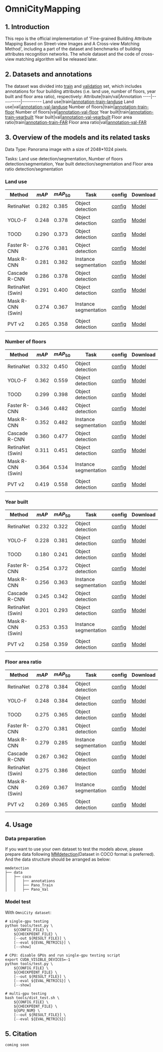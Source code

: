 # OmniCityMapping

## 1. Introduction
This repo is the official implementation of 'Fine-grained Building Attribute Mapping Based on Street-view Images and A Cross-view Matching Method', including a part of the dataset and benchmarks of building attributes recognition networks. The whole dataset and the code of cross-view matching algorithm will be released later.

## 2. Datasets and annotations
The dataset was divided into [train](https://drive.google.com/file/d/1yiGiDs0U1z8eRyiTAh1lqXOThHjZ0-Jm/view) and [validation](https://drive.google.com/file/d/1Yu_P-gDxtdSRWyKoWBmlQ4PBRhYftf4g/view) set, which includes annotations for four building attributes (i.e. land use, number of floors, year built and floor area ratio), respectively:
Attribute|train/val|Annotation
----|----------|----------
Land use|train|[annotation-train-landuse](https://drive.google.com/file/d/1zvNJQb49_9K1TaUN9Nyj2XDFAaSZiSVG/view?usp=drive_link)
Land use|val|[annotation-val-landuse](https://drive.google.com/file/d/18DiqsXreeIGPnxuWxRI_rgorCbWTz5eP/view?usp=drive_link)
Number of floors|train|[annotation-train-floor](https://drive.google.com/file/d/1yghMHSQLHbRDmt7dm_cuZrSizF1dQUA9/view?usp=drive_link)
Number of floors|val|[annotation-val-floor](https://drive.google.com/file/d/1eMeh6-7rJZDESNduLm4JuZ5ES-V6Ms6y/view?usp=drive_link)
Year built|train|[annotation-train-yearbuilt](https://drive.google.com/file/d/1_bHDoW-VIiu0r5u7U4_Au6oZ-EHGpf6x/view?usp=drive_link)
Year built|val|[annotation-val-yearbuilt](https://drive.google.com/file/d/15vymdWt0udaL5th_w48uyUDMl4LK_tAe/view?usp=drive_link)
Floor area ratio|train|[annotation-train-FAR](https://drive.google.com/file/d/1iDOsWjP8akIFsqQFziX2_xLqsOINTfO6/view?usp=drive_link)
Floor area ratio|val|[annotation-val-FAR](https://drive.google.com/file/d/11cg8Bkrg_EZTE83fLMEswA1L3FwuLGK4/view?usp=drive_link)

## 3. Overview of the models and its related tasks
Data Type: Panorama image with a size of 2048*1024 pixels.

Tasks: Land use detection/segmentation, Number of floors detection/segmentation, Year built detection/segmentation and Floor area ratio detection/segmentation
### Land use
Method | $mAP$ | $mAP_{50}$ | Task | config | Download
-------|-------|-------|---------|-----|--------|
RetinaNet|0.282|0.385|Object detection|[config](https://drive.google.com/file/d/1-aTuv7P74OnYz6n8GkPB6YRGH7wO_DL5/view?usp=drive_link)|[Model](https://drive.google.com/file/d/1bEawj0DnnybtIjBvYGJrxTRJj7KnRUmI/view?usp=drive_link)
YOLO-F|0.248|0.378|Object detection|[config](https://drive.google.com/file/d/16WC3gBb5b1iiQTfpB2poCXLIMV18w5Xg/view?usp=drive_link)|[Model](https://drive.google.com/file/d/17b5Cidv9zpaQlbXVV96HOPHAKgmeXNa1/view?usp=drive_link)
TOOD|0.290|0.373|Object detection|[config](https://drive.google.com/file/d/1V5SUgsuCVwiHVG1ymmPEQRpI8gchP5Wq/view?usp=drive_link)|[Model](https://drive.google.com/file/d/1rkCywjZHx82y6-b6-VYN1YPcQxeR8j5-/view?usp=drive_link)
Faster R-CNN|0.276|0.381|Object detection|[config](https://drive.google.com/file/d/1Rs6BCMORSZqylZM5L-rirVceOdF1Ge62/view?usp=drive_link)|[Model](https://drive.google.com/file/d/1fPil4bVvVsIyuj-T8ggdl7qK7lGlSkuZ/view?usp=drive_link)
Mask R-CNN|0.281|0.382|Instance segmentation|[config](https://drive.google.com/file/d/1TxB1HTQ2sSh4t5U9Rvg3KNLi-cpV17a-/view?usp=drive_link)|[Model](https://drive.google.com/file/d/19Amz7cyStSpxzEaUWuTuYNoxtXv85xa5/view?usp=drive_link)
Cascade R-CNN|0.286|0.378|Object detection|[config](https://drive.google.com/file/d/1zsnXQ-khDBk0-lIDmzjdYLZC9UfeXLQZ/view?usp=drive_link)|[Model](https://drive.google.com/file/d/1IjQQKSpBBa5xDPVs3Q8jr8Do-gH14Eh5/view?usp=drive_link)
RetinaNet (Swin)|0.291|0.400|Object detection|[config](https://drive.google.com/file/d/19afFchNwLvozrFRg6gIK1rOOwA6ovorQ/view?usp=drive_link)|[Model](https://drive.google.com/file/d/1YfByTDi2lFdvzKtUUpK9OyWV0XqurxT2/view?usp=drive_link)
Mask R-CNN (Swin)|0.274|0.367|Instance segmentation|[config](https://drive.google.com/file/d/19afFchNwLvozrFRg6gIK1rOOwA6ovorQ/view?usp=drive_link)|[Model](https://drive.google.com/file/d/1YfByTDi2lFdvzKtUUpK9OyWV0XqurxT2/view?usp=drive_link)
PVT v2|0.265|0.358|Object detection|[config](https://drive.google.com/file/d/1aQZ839DHMuOmD1EpKOM9G-2rzvqo8zgF/view?usp=drive_link)|[Model](https://drive.google.com/file/d/1lE7Qp44Muggs62WIpy5qmPuHuRvajQKu/view?usp=drive_link)

### Number of floors
Method | $mAP$ | $mAP_{50}$ | Task | config | Download
-------|-------|-------|---------|-----|--------|
RetinaNet|0.332|0.450|Object detection|[config](https://drive.google.com/file/d/1kyeQ8aycCVE4ussNVEbhEt_MwZE0K60P/view?usp=drive_link)|[Model](https://drive.google.com/file/d/1noOvRZnKhJFALpdjDQm4Xn_D6iK1Zvct/view?usp=drive_link)
YOLO-F|0.362|0.559|Object detection|[config](https://drive.google.com/file/d/1iAMLcE2XPzaRWdh_iBq893WnqpG1Px9N/view?usp=drive_link)|[Model](https://drive.google.com/file/d/19mLanzOpOjAv4K0vN29MvVZwWKezrGyr/view?usp=drive_link)
TOOD|0.299|0.398|Object detection|[config](https://drive.google.com/file/d/1F28PrPt67HBMPUCPqqPLCnQ-I-tnLGgO/view?usp=drive_link)|[Model](https://drive.google.com/file/d/1CiRxPsVLqX8NRIHW3O6GIAEon60ieBPI/view?usp=drive_link)
Faster R-CNN|0.346|0.482|Object detection|[config](https://drive.google.com/file/d/1bux3gU6thiW9FOWZCtGDJfHIvggUwUjq/view?usp=drive_link)|[Model](https://drive.google.com/file/d/1eb0XGwXQSanvnqODDB3oWTGHWjYjRoLa/view?usp=drive_link)
Mask R-CNN|0.352|0.482|Instance segmentation|[config](https://drive.google.com/file/d/1Ju7yA1OlJ5UBAB87KVOS2_cBZJE_kRTi/view?usp=drive_link)|[Model](https://drive.google.com/file/d/1jShls2-RkIA8rnk9CCyV3TYWJTsh1_7C/view?usp=drive_link)
Cascade R-CNN|0.360|0.477|Object detection|[config](https://drive.google.com/file/d/13OUcV3vBNvmYY3AdG6auKyZPMSSbERvG/view?usp=drive_link)|[Model](https://drive.google.com/file/d/1gq_5lOduqEHh7bVeOTGuJIv1hxhupihD/view?usp=drive_link)
RetinaNet (Swin)|0.311|0.451|Object detection|[config](https://drive.google.com/file/d/1I0JFGF1c41CfsfL3iJhsxzaXRbqLJGQB/view?usp=drive_link)|[Model](https://drive.google.com/file/d/1aGCy6I-V3Flhnbsr4BDWPICkgThKSE-D/view?usp=drive_link)
Mask R-CNN (Swin)|0.364|0.534|Instance segmentation|[config](https://drive.google.com/file/d/15TyGcLEkcV5LYeCPlFXXUPRh3MzFBXKy/view?usp=drive_link)|[Model](https://drive.google.com/file/d/1oz_-0qJEonqwdtuahQoSECWMXmTxTb1u/view?usp=drive_link)
PVT v2|0.419|0.558|Object detection|[config](https://drive.google.com/file/d/18J7za6ood9XZrhqdCP_vhD6506sYXP60/view?usp=drive_link)|[Model](https://drive.google.com/file/d/1cCBQdRH1McPh7aGmRvx9zkUMR-qGOzfN/view?usp=drive_link)

### Year built
Method | $mAP$ | $mAP_{50}$ | Task | config | Download
-------|-------|-------|---------|-----|--------|
RetinaNet|0.232|0.322|Object detection|[config](https://drive.google.com/file/d/10BH2DF7A7eulf6WEoYgcEWLhwBrH0ukJ/view?usp=drive_link)|[Model](https://drive.google.com/file/d/1YcJD34zJuesv-xcDhlTcuYAnZid8Jecq/view?usp=drive_link)
YOLO-F|0.228|0.381|Object detection|[config](https://drive.google.com/file/d/1klTvgHDOoCzyJ6nIMt7ZoO-gYbBnQv5n/view?usp=drive_link)|[Model](https://drive.google.com/file/d/1quC5rJ0OJE7jAXQjXe8zjw9SIktzC6N_/view?usp=sharing)
TOOD|0.180|0.241|Object detection|[config](https://drive.google.com/file/d/1OkvksiNSIzR1-DxB5gFCCxVZVeLNVngI/view?usp=drive_link)|[Model](https://drive.google.com/file/d/15oO_97KMYQgd_KdRF344wD_WlO0P50fb/view?usp=sharing)
Faster R-CNN|0.254|0.372|Object detection|[config](https://drive.google.com/file/d/12B-3xSNfWKbYSjUwZ1gb5F-ms0Eedwzx/view?usp=drive_link)|[Model](https://drive.google.com/file/d/1NR1A2FIYlAQ8alVV9eG4qgdMzTl8QG1h/view?usp=sharing)
Mask R-CNN|0.256|0.363|Instance segmentation|[config](https://drive.google.com/file/d/1XMcnlOrUo8kgTUnKVOesNU-5WrVVWji-/view?usp=drive_link)|[Model](https://drive.google.com/file/d/1dK7daaIg-b7Gj33QFbTMvcIa9AvYG_N2/view?usp=sharing)
Cascade R-CNN|0.245|0.342|Object detection|[config](https://drive.google.com/file/d/14QHQeqEx3sY-e3vaH72-pPcuFcYT2Whk/view?usp=drive_link)|[Model](https://drive.google.com/file/d/1oQp0iNknWCU7Ie_9vruRhX3iVYVV7YQi/view?usp=sharing)
RetinaNet (Swin)|0.201|0.293|Object detection|[config](https://drive.google.com/file/d/1s0fnQuHdiMFhADBPQ4tP5lFnTSEOtitW/view?usp=drive_link)|[Model](https://drive.google.com/file/d/1FA1OvobR-DqpJDSS7ofrV-WNZV_noGx_/view?usp=sharing)
Mask R-CNN (Swin)|0.253|0.353|Instance segmentation|[config](https://drive.google.com/file/d/134v1xpf785uPdCL7aM45aCMNY0M0TF9O/view?usp=drive_link)|[Model](https://drive.google.com/file/d/1n3ZqVzIptA-Z4cfTm64n8k-D-yh4n1Sc/view?usp=sharing)
PVT v2|0.258|0.359|Object detection|[config](https://drive.google.com/file/d/1_HPrHkGrXcRjdxdR9XYlnvjMhgq98Vog/view?usp=drive_link)|[Model](https://drive.google.com/file/d/1Z7Z8Z4tZmlqvOPM0iL05iq5knxAzCkQF/view?usp=sharing)

### Floor area ratio
Method | $mAP$ | $mAP_{50}$ | Task | config | Download
-------|-------|-------|---------|-----|--------|
RetinaNet|0.278|0.384|Object detection|[config](https://drive.google.com/file/d/1382VDyEQtaXMAkKBxaK6RkoMtI9eTA_g/view?usp=drive_link)|[Model](https://drive.google.com/file/d/1DA2pgY-0z4AyXJZP5bSpuh8mEv9xKkLA/view?usp=sharing)
YOLO-F|0.248|0.384|Object detection|[config](https://drive.google.com/file/d/1TALAIUDh3l8CqKCdXUd4vCEIUW-ZlBnI/view?usp=drive_link)|[Model](https://drive.google.com/file/d/1uE4Vne_MLjpQ84hSEz7q6RYsmG6t3sZm/view?usp=sharing)
TOOD|0.275|0.365|Object detection|[config](https://drive.google.com/file/d/1pCr-myStZ7y7nuYX57mSPhwaMgqvGa_v/view?usp=drive_link)|[Model](https://drive.google.com/file/d/1YjK8cFLy7mfWdswcKpRcVSCR_8y2_KbM/view?usp=sharing)
Faster R-CNN|0.270|0.381|Object detection|[config](https://drive.google.com/file/d/1HfcMWkzT2QUala7a2WGCXH2peEOpCZyi/view?usp=drive_link)|[Model](https://drive.google.com/file/d/1zexYKb1mJFfVg7jja-4kbfqGcSxs_DUS/view?usp=sharing)
Mask R-CNN|0.279|0.285|Instance segmentation|[config](https://drive.google.com/file/d/1-K6VN37bDbYfyNIiIxkvlpRqdrxMcflr/view?usp=drive_link)|[Model](https://drive.google.com/file/d/1n9DwrZ2ThWqV3kbWCPjYyt_srQ1cCiys/view?usp=sharing)
Cascade R-CNN|0.267|0.362|Object detection|[config](https://drive.google.com/file/d/1tDmEX0eQ0deglnB_3oFza1eH-R9VZtPW/view?usp=drive_link)|[Model](https://drive.google.com/file/d/1oSv4sIvhtexzokUxVbzks7hw2A5aROlb/view?usp=sharing)
RetinaNet (Swin)|0.275|0.386|Object detection|[config](https://drive.google.com/file/d/10mfZop6SNEecva74nxyGd8df35SNOWzF/view?usp=drive_link)|[Model](https://drive.google.com/file/d/1cuOMFekiDnzQ7UPycq2IrIyyxbPe6rES/view?usp=sharing)
Mask R-CNN (Swin)|0.269|0.367|Instance segmentation|[config](https://drive.google.com/file/d/1nwoHGrG1mLpfTwYvWGyrtdV5CHmJBLAU/view?usp=drive_link)|[Model](https://drive.google.com/file/d/1ZnMj325mVDJMd_hA97cYnKDhH1iZ7WDx/view?usp=sharing)
PVT v2|0.269|0.365|Object detection|[config](https://drive.google.com/file/d/1S6ZZntcLACHhaOtocGg_7fDAZ3F79d1-/view?usp=drive_link)|[Model](https://drive.google.com/file/d/1X_96wzeBP4DpUVlMjBZ_yYTLJwbIB5Ws/view?usp=sharing)


## 4. Usage
### Data preparation
If you want to use your own dataset to test the models above, please prepare data following [MMdetection](https://github.com/open-mmlab/mmdetection)(Dataset in COCO format is preferred). And the data structure should be arranged as below:
```
mmdetection
├── data
│   ├── coco
│   │   ├── annotations
│   │   ├── Pano_Train
│   │   ├── Pano_Val
```
<!-- │   │   ├── test2017 -->
### Model test
With `OmniCity dataset`:
```
# single-gpu testing
python tools/test.py \
    ${CONFIG_FILE} \
    ${CHECKPOINT_FILE} \
    [--out ${RESULT_FILE}] \
    [--eval ${EVAL_METRICS}] \
    [--show]

# CPU: disable GPUs and run single-gpu testing script
export CUDA_VISIBLE_DEVICES=-1
python tools/test.py \
    ${CONFIG_FILE} \
    ${CHECKPOINT_FILE} \
    [--out ${RESULT_FILE}] \
    [--eval ${EVAL_METRICS}] \
    [--show]

# multi-gpu testing
bash tools/dist_test.sh \
    ${CONFIG_FILE} \
    ${CHECKPOINT_FILE} \
    ${GPU_NUM} \
    [--out ${RESULT_FILE}] \
    [--eval ${EVAL_METRICS}]
```
<!-- With `new dataset`:

* Prepare the dataset following the above rules
* Refer to the preceding operations -->

## 5. Citation
```
coming soon
```